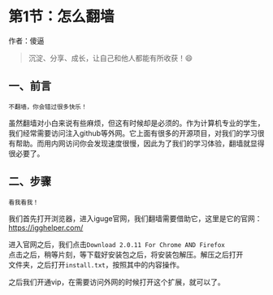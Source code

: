 # 第1节：怎么翻墙

作者：傻逼
>沉淀、分享、成长，让自己和他人都能有所收获！😄

## 一、前言

`不翻墙，你会错过很多快乐！`

虽然翻墙对小白来说有些麻烦，但这有时候却是必须的。作为计算机专业的学生，我们经常需要访问注入github等外网。它上面有很多的开源项目，对我们的学习很有帮助。而用内网访问你会发现速度很慢，因此为了我们的学习体验，翻墙就显得很必要了。

## 二、步骤

`看我看我！`

我们首先打开浏览器，进入iguge官网，我们翻墙需要借助它，这里是它的官网：  
<https://igghelper.com/>  

进入官网之后，我们点击`Download 2.0.11 For Chrome AND Firefox`  
点击之后，稍等片刻，等下载好安装包之后，将安装包解压。解压之后打开  
文件夹，之后打开`install.txt`，按照其中的内容操作。  

之后我们开通vip，在需要访问外网的时候打开这个扩展，就可以了。